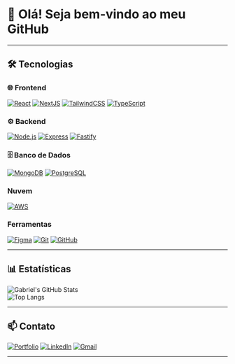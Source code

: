 # 👋 Olá! Seja bem-vindo ao meu GitHub

---

## 🛠️ Tecnologias 

### 🌐 Frontend  
[![React](https://skillicons.dev/icons?i=react)](https://react.dev/) 
[![NextJS](https://skillicons.dev/icons?i=nextjs)](https://nextjs.org/) 
[![TailwindCSS](https://skillicons.dev/icons?i=tailwind)](https://tailwindcss.com/) 
[![TypeScript](https://skillicons.dev/icons?i=ts)](https://www.typescriptlang.org/)  

### ⚙️ Backend  
[![Node.js](https://skillicons.dev/icons?i=nodejs)](https://nodejs.org/)
[![Express](https://skillicons.dev/icons?i=express)](https://expressjs.com/)
[![Fastify](https://skillicons.dev/icons?i=fastapi)](https://fastify.dev/)

### 🗄️ Banco de Dados  
[![MongoDB](https://skillicons.dev/icons?i=mongodb)](https://www.mongodb.com/) 
[![PostgreSQL](https://skillicons.dev/icons?i=postgres)](https://www.postgresql.org/)  

### Nuvem  

[![AWS](https://skillicons.dev/icons?i=aws)](https://aws.amazon.com/)  

### Ferramentas 
[![Figma](https://skillicons.dev/icons?i=figma)](https://www.figma.com/) 
[![Git](https://skillicons.dev/icons?i=git)](https://git-scm.com/) 
[![GitHub](https://skillicons.dev/icons?i=github)](https://github.com/)  

---

## 📊 Estatísticas 

![Gabriel's GitHub Stats](https://github-readme-stats.vercel.app/api?username=GabrielR255&show_icons=true&theme=radical)  
![Top Langs](https://github-readme-stats.vercel.app/api/top-langs/?username=GabrielR255&layout=compact&theme=radical)  

---

## 📫 Contato  

[![Portfolio](https://img.shields.io/badge/🌐%20Portfólio-000?style=for-the-badge&logo=vercel&logoColor=white)](https://meuportfoliodevp.netlify.app/)
[![LinkedIn](https://img.shields.io/badge/LinkedIn-0077B5?style=for-the-badge&logo=linkedin&logoColor=white)](https://www.linkedin.com/in/gabrielrodriguesrn)
[![Gmail](https://img.shields.io/badge/Gmail-D14836?style=for-the-badge&logo=gmail&logoColor=white)](mailto:gabrielr.rodriguesrn@gmail.com)

---

